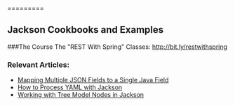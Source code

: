 =========

## Jackson Cookbooks and Examples

###The Course
The "REST With Spring" Classes: http://bit.ly/restwithspring

### Relevant Articles: 
- [Mapping Multiple JSON Fields to a Single Java Field](https://www.baeldung.com/json-multiple-fields-single-java-field)
- [How to Process YAML with Jackson](https://www.baeldung.com/jackson-yaml)
- [Working with Tree Model Nodes in Jackson](https://www.baeldung.com/jackson-json-node-tree-model)

